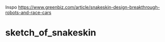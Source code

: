 Inspo https://www.greenbiz.com/article/snakeskin-design-breakthrough-robots-and-race-cars
# sketch_of_snakeskin
